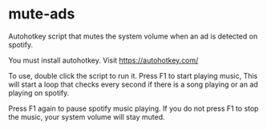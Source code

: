 # mute-ads
Autohotkey script that mutes the system volume when an ad is detected on spotify.

You must install autohotkey. Visit https://autohotkey.com/

To use, double click the script to run it. 
Press F1 to start playing music, 
This will start a loop that checks every second if there is a song playing or an ad playing on spotify.

Press F1 again to pause spotify music playing. 
If you do not press F1 to stop the music, your system volume will stay muted.
